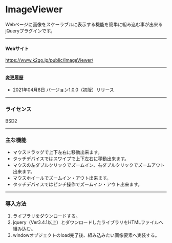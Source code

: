 # ImageViewer
Webページに画像をスケーラブルに表示する機能を簡単に組み込む事が出来るjQueryプラグインです。


------------

#### Webサイト
https://www.k2go.jp/public/ImageViewer/

------------

#### 変更履歴

- 2021年04月8日 バージョン1.0.0（初版）リリース

------------

### ライセンス

BSD2

------------

### 主な機能

- マウスドラッグで上下左右に移動出来ます。
- タッチデバイスではスワイプで上下左右に移動出来ます。
- マウスの左ダブルクリックでズームイン、右ダブルクリックでズームアウト出来ます。
- マウスホイールでズームイン・アウト出来ます。
- タッチデバイスではピンチ操作でズームイン・アウト出来ます。

------------

### 導入方法

1. ライブラリをダウンロードする。
2. jquery（Ver3.4.1以上）とダウンロードしたライブラリをHTMLファイルへ組み込む。
3. windowオブジェクトのload完了後、組み込みたい画像要素へ実装する。
